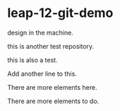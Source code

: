 # leap-12-git-demo
design in the machine.

this is another test repository.

this is also a test.

Add another line to this. 

There are more elements here.

There are more elements to do.
